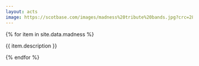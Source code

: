 ```yaml
---
layout: acts
image: https://scotbase.com/images/madness%20tribute%20bands.jpg?crc=281800636
---
```


<div class="row mt-4 mb-4">
  {% for item in site.data.madness %}
    <div class="col-md-4 mb-5">
      <div class="card border-0 shadow h-100">
        <a href="/acts/{{ item.title | slugify }}">
          <img class="card-img-top" src="{{ item.image_src }}" alt="" />
        </a>
         <div class="card-body">
          <p class="card-text">{{ item.description }}</p>
        </div>
      </div>
    </div>
  {% endfor %}
</div>
